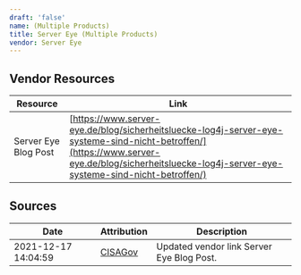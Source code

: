 ```yaml
---
draft: 'false'
name: (Multiple Products)
title: Server Eye (Multiple Products)
vendor: Server Eye
---
```


## Vendor Resources
| Resource | Link |
| --- | --- |
| Server Eye Blog Post | [https://www.server-eye.de/blog/sicherheitsluecke-log4j-server-eye-systeme-sind-nicht-betroffen/](https://www.server-eye.de/blog/sicherheitsluecke-log4j-server-eye-systeme-sind-nicht-betroffen/) |



## Sources
| Date | Attribution | Description |
| --- | --- | --- |
| 2021-12-17 14:04:59 | [CISAGov](https://raw.githubusercontent.com/cisagov/log4j-affected-db/develop/README.md) | Updated vendor link Server Eye Blog Post.  |
